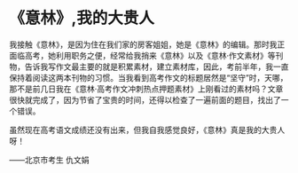 # 《意林》,我的大贵人

我接触《意林》，是因为住在我们家的房客姐姐，她是《意林》的编辑。那时我正面临高考，她利用职务之便，经常给我捎来《意林》以及《意林·作文素材》等刊物，告诉我写作文最主要的就是积累素材，建立素材库，因此，考前半年，我一直保持着阅读这两本刊物的习惯。当我看到高考作文的标题居然是“坚守”时，天哪，那不是前几日我在《意林·高考作文冲刺热点押题素材》上刚看过的素材吗？文章很快就完成了，因为节省了宝贵的时间，还得以检查了一遍前面的题目，找出了一个错误。

虽然现在高考语文成绩还没有出来，但我自我感觉良好，《意林》真是我的大贵人呀！

——北京市考生 仇文娟